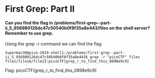 # First Grep: Part II
#### Can you find the flag in /problems/first-grep--part-ii_5_956980126dc47c50540b0f8f35a8e443/files on the shell server? Remember to use grep.

Using the grep -r command we can find the flag

```
Supermac30@pico-2019-shell1:/problems/first-grep--part-ii_5_956980126dc47c50540b0f8f35a8e443$ grep -r "picoCTF" files
files/files6/file23:picoCTF{grep_r_to_find_this_0898e9c9}
```

Flag: picoCTF{grep_r_to_find_this_0898e9c9}

